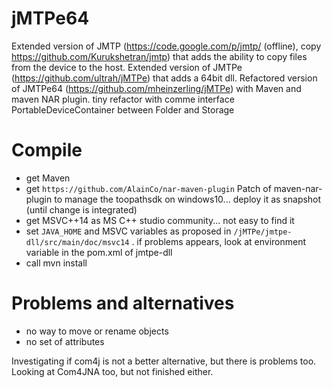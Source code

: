jMTPe64
=======

Extended version of JMTP (https://code.google.com/p/jmtp/ (offline), copy https://github.com/Kurukshetran/jmtp) that adds the ability to copy files from the device to the host.
Extended version of JMTPe (https://github.com/ultrah/jMTPe) that adds a 64bit dll.
Refactored version of JMTPe64 (https://github.com/mheinzerling/jMTPe) with Maven and maven NAR plugin. 
tiny refactor with comme interface PortableDeviceContainer between Folder and Storage

Compile
=======
- get Maven
- get `https://github.com/AlainCo/nar-maven-plugin` Patch of maven-nar-plugin to manage the toopathsdk on windows10... deploy it as snapshot (until change is integrated)
- get MSVC++14 as MS C++ studio community... not easy to find it
- set `JAVA_HOME` and MSVC variables as proposed in `/jMTPe/jmtpe-dll/src/main/doc/msvc14` . if problems appears, look at environment variable in the pom.xml of jmtpe-dll
-  call mvn install

Problems and alternatives
=========================

- no way to move or rename objects
- no set of attributes

Investigating if com4j is not a better alternative, but there is problems too.
Looking at Com4JNA too, but not finished either.